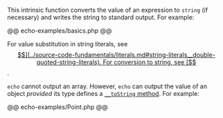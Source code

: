 This intrinsic function converts the value of an expression to `string` (if necessary) and writes the string to standard output.  For example:

@@ echo-examples/basics.php @@

For value substitution in string literals, see [$$](../source-code-fundamentals/literals.md#string-literals__double-quoted-string-literals).
For conversion to string, see [$$](../types/type-conversion.md#conversion-to-string).

`echo` cannot output an array.  However, `echo` can output the value of an object *provided* its type defines
a [`__toString` method](../classes/methods-with-predefined-semantics.md#method-__tostring).  For example:

@@ echo-examples/Point.php @@
